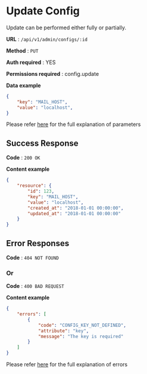 # Update Config

Update can be performed either fully or partially.

**URL** : `/api/v1/admin/configs/:id`

**Method** : `PUT`

**Auth required** : YES 

**Permissions required** : config.update

**Data example**

```json
{
    "key": "MAIL_HOST",
    "value": "localhost",
}
```
Please refer [here](/docs/common/attributes.md) for the full explanation of parameters

## Success Response
 

**Code** : `200 OK`

**Content example**

```json
{
    "resource": {
        "id": 123,
        "key": "MAIL_HOST",
        "value": "localhost",
        "created_at": "2018-01-01 00:00:00",
        "updated_at": "2018-01-01 00:00:00"
    }
}
```

## Error Responses

**Code** : `404 NOT FOUND`

### Or

**Code** : `400 BAD REQUEST`

**Content example**

```json
{
    "errors": [
        {
            "code": "CONFIG_KEY_NOT_DEFINED",
            "attribute": "key",
            "message": "The key is required"
        }
    ]
}
```

Please refer [here](/docs/common/errors.md) for the full explanation of errors